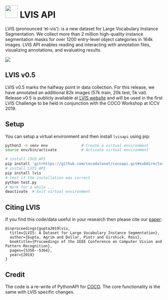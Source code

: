 # <img src="images/lvis_icon.svg" height="40"> LVIS API


LVIS (pronounced ‘el-vis’): is a new dataset for Large Vocabulary Instance Segmentation.
We collect more than 2 million high-quality instance segmentation masks for over 1200 entry-level object categories in 164k images. LVIS API enables reading and interacting with annotation files,
visualizing annotations, and evaluating results.

<img src="images/examples.png"/>

## LVIS v0.5

LVIS v0.5 marks the halfway point in data collection. For this release, we have annotated an additional 82k images (57k train, 20k test, 5k val). Release v0.5 is publicly available at [LVIS website](http://www.lvisdataset.org) and will be used in the first LVIS Challenge to be held in conjunction with the COCO Workshop at ICCV 2019.

## Setup
You can setup a virtual environment and then install `lvisapi` using pip:

```bash
python3 -m venv env               # Create a virtual environment
source env/bin/activate           # Activate virtual environment'

# install COCO API
pip install 'git+https://github.com/cocodataset/cocoapi.git#subdirectory=PythonAPI'
# install LVIS API
pip install lvis
# test if the installation was correct
python test.py
# Work for a while ...
deactivate  # Exit virtual environment
```
## Citing LVIS

If you find this code/data useful in your research then please cite our [paper](http://www.lvisdataset.org/img/lvis.pdf):
```
@inproceedings{gupta2019lvis,
  title={LVIS: A Dataset for Large Vocabulary Instance Segmentation},
  author={Gupta, Agrim and Dollar, Piotr and Girshick, Ross},
  booktitle={Proceedings of the IEEE Conference on Computer Vision and Pattern Recognition},
  pages={5356--5364},
  year={2019}
}
```

## Credit

The code is a re-write of PythonAPI for [COCO](https://github.com/cocodataset/cocoapi).
The core functionality is the same with LVIS specific changes.  
